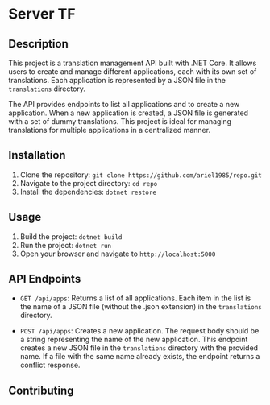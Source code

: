 # Server TF


## Description

This project is a translation management API built with .NET Core. 
It allows users to create and manage different applications, each with its own set of translations. Each application is represented by a JSON file in the `translations` directory. 

The API provides endpoints to list all applications and to create a new application. When a new application is created, a JSON file is generated with a set of dummy translations. This project is ideal for managing translations for multiple applications in a centralized manner.


## Installation

1. Clone the repository: `git clone https://github.com/ariel1985/repo.git`
2. Navigate to the project directory: `cd repo`
3. Install the dependencies: `dotnet restore`

## Usage

1. Build the project: `dotnet build`
2. Run the project: `dotnet run`
3. Open your browser and navigate to `http://localhost:5000`

## API Endpoints

- `GET /api/apps`: Returns a list of all applications. Each item in the list is the name of a JSON file (without the .json extension) in the `translations` directory.

- `POST /api/apps`: Creates a new application. The request body should be a string representing the name of the new application. This endpoint creates a new JSON file in the `translations` directory with the provided name. If a file with the same name already exists, the endpoint returns a conflict response.
## Contributing
